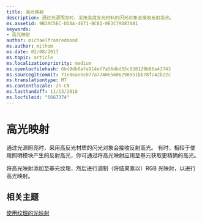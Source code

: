 ```yaml
---
title: 高光映射
description: 通过光源照亮时，采用高度发光材料的闪光对象会接收反射高光。
ms.assetid: 9B3AC5EC-DDAA-4671-BC81-0E3C79D87A81
keywords:
- 高光映射
author: michaelfromredmond
ms.author: mithom
ms.date: 02/08/2017
ms.topic: article
ms.localizationpriority: medium
ms.openlocfilehash: 6bd9db0afa914ef7a56dbd55c938129b86a43743
ms.sourcegitcommit: 71e8eae5c077a7740e5606298951bb78fc42b22c
ms.translationtype: MT
ms.contentlocale: zh-CN
ms.lasthandoff: 11/13/2018
ms.locfileid: "6667374"
---
```

# <a name="specular-light-maps"></a>高光映射


通过光源照亮时，采用高反光材质的闪光对象会接收反射高光。 有时，相较于使用照明模块产生的反射高光，你可通过将高光映射应用至基元获取更精确的高光。

将高光映射添加至基元纹理，然后进行调制（将结果乘以）RGB 光映射，以进行高光映射。

## <a name="span-idrelated-topicsspanrelated-topics"></a><span id="related-topics"></span>相关主题


[使用纹理的光映射](light-mapping-with-textures.md)

 

 




